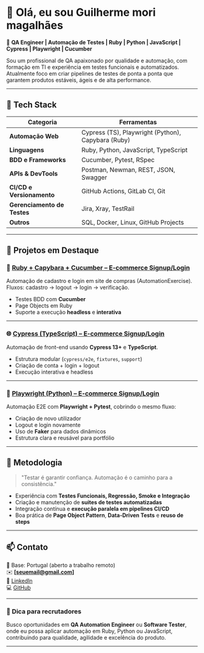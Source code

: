 # 👋 Olá, eu sou Guilherme mori magalhães

🎯 **QA Engineer | Automação de Testes | Ruby | Python | JavaScript | Cypress | Playwright | Cucumber**

Sou um profissional de QA apaixonado por qualidade e automação, com formação em TI e experiência em testes funcionais e automatizados.  
Atualmente foco em criar pipelines de testes de ponta a ponta que garantem produtos estáveis, ágeis e de alta performance.

---

## 🧰 Tech Stack
| Categoria | Ferramentas |
|------------|--------------|
| **Automação Web** | Cypress (TS), Playwright (Python), Capybara (Ruby) |
| **Linguagens** | Ruby, Python, JavaScript, TypeScript |
| **BDD e Frameworks** | Cucumber, Pytest, RSpec |
| **APIs & DevTools** | Postman, Newman, REST, JSON, Swagger |
| **CI/CD e Versionamento** | GitHub Actions, GitLab CI, Git |
| **Gerenciamento de Testes** | Jira, Xray, TestRail |
| **Outros** | SQL, Docker, Linux, GitHub Projects |

---

## 📁 Projetos em Destaque

### 🧱 [Ruby + Capybara + Cucumber – E-commerce Signup/Login](https://github.com/seuusuario/ruby-capybara-cucumber-ecommerce)
Automação de cadastro e login em site de compras (AutomationExercise).  
Fluxos: cadastro → logout → login → verificação.  
- Testes BDD com **Cucumber**  
- Page Objects em Ruby  
- Suporte a execução **headless** e **interativa**

---

### 🌐 [Cypress (TypeScript) – E-commerce Signup/Login](https://github.com/seuusuario/cypress-ecommerce-ts)
Automação de front-end usando **Cypress 13+** e **TypeScript**.  
- Estrutura modular (`cypress/e2e`, `fixtures`, `support`)  
- Criação de conta + login + logout  
- Execução interativa e headless

---

### 🐍 [Playwright (Python) – E-commerce Signup/Login](https://github.com/seuusuario/playwright-python-ecommerce)
Automação E2E com **Playwright + Pytest**, cobrindo o mesmo fluxo:  
- Criação de novo utilizador  
- Logout e login novamente  
- Uso de **Faker** para dados dinâmicos  
- Estrutura clara e reusável para portfólio

---

## 🧩 Metodologia
> "Testar é garantir confiança. Automação é o caminho para a consistência."

- Experiência com **Testes Funcionais, Regressão, Smoke e Integração**  
- Criação e manutenção de **suites de testes automatizadas**  
- Integração contínua e **execução paralela em pipelines CI/CD**  
- Boa prática de **Page Object Pattern**, **Data-Driven Tests** e **reuso de steps**

---

## 📫 Contato
📍 Base: Portugal (aberto a trabalho remoto)  
✉️ **[seuemail@gmail.com]**  
💼 [LinkedIn](https://www.linkedin.com/in/seulinkedin)  
💻 [GitHub](https://github.com/seuusuario)

---

### 💬 Dica para recrutadores
Busco oportunidades em **QA Automation Engineer** ou **Software Tester**, onde eu possa aplicar automação em Ruby, Python ou JavaScript, contribuindo para qualidade, agilidade e excelência do produto.

---
